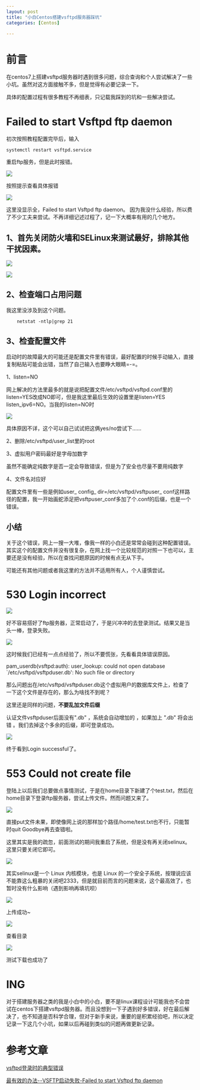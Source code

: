 ```yaml
---
layout: post
title: "小白Centos搭建vsftpd服务器踩坑"
categories: [Centos]

---
```


# 前言

在centos7上搭建vsftpd服务器时遇到很多问题，综合查询和个人尝试解决了一些小坑。虽然对这方面接触不多，但是觉得有必要记录一下。

具体的配置过程有很多教程不再细表，只记载我踩到的坑和一些解决尝试。
# Failed to start Vsftpd ftp daemon
初次按照教程配置完毕后，输入

    systemctl restart vsftpd.service

重启ftp服务，但是此时报错。

![](https://i.loli.net/2018/11/19/5bf2ae9449e1e.png)

按照提示查看具体报错

![](https://i.loli.net/2018/11/19/5bf2aec86782f.png)

这里没显示全，Failed to start Vsftpd ftp daemon。
因为我没什么经验，所以费了不少工夫来尝试。不再详细记述过程了，记一下大概率有用的几个地方。

## 1、首先关闭防火墙和SELinux来测试最好，排除其他干扰因素。

![](https://i.loli.net/2018/11/19/5bf2b011a9182.png)

![](https://i.loli.net/2018/11/19/5bf2b0410664c.png)

## 2、检查端口占用问题
我这里没涉及到这个问题。
      
        netstat -ntlp|grep 21

## 3、检查配置文件
启动时的故障最大的可能还是配置文件里有错误，最好配置的时候手动输入，直接复制粘贴可能会出错，当然了自己输入也要睁大眼睛=-=。

1、listen=NO    

网上解决的方法里最多的就是说把配置文件/etc/vsftpd/vsftpd.conf里的listen=YES改成NO即可，但是我这里最后生效的设置里是listen=YES listen_ipv6=NO。当我的listen=NO时

![](https://i.loli.net/2018/11/19/5bf2b267ac971.png)

具体原因不详，这个可以自己试试把这俩yes/no尝试下……

2、删除/etc/vsftpd/user_list里的root

3、虚拟用户密码最好是字母加数字

虽然不能确定纯数字是否一定会导致错误，但是为了安全也尽量不要用纯数字

4、文件名对应好

配置文件里有一些是例如user_ config_ dir=/etc/vsftpd/vsftpuser_ conf这样路径的配置，我一开始画蛇添足把vsftpuser_conf多加了个.conf的后缀，也是一个错误。

## 小结

关于这个错误，网上一搜一大堆，像我一样的小白还是常常会碰到这种配置错误。其实这个的配置文件并没有很复杂，在网上找一个比较规范的对照一下也可以，主要还是没有经验，所以在查找问题原因的时候有点无从下手。

可能还有其他问题或者我这里的方法并不适用所有人，个人谨慎尝试。


# 530 Login incorrect

![](https://i.loli.net/2018/11/19/5bf2b4bf74bda.png)

好不容易搭好了ftp服务器，正常启动了，于是兴冲冲的去登录测试。结果又是当头一棒，登录失败。

![](https://i.loli.net/2018/11/19/5bf2b50c01ca1.png)

这时候我们已经有一点点经验了，所以不要慌张，先看看具体错误原因。

pam_userdb(vsftpd:auth): user_lookup: could not open database `/etc/vsftpd/vsftpduser.db': No such file or directory

那么问题出在/etc/vsftpd/vsftpduser.db这个虚拟用户的数据库文件上，检查了一下这个文件是存在的，那么为啥找不到呢？

这里还是同样的问题，**不要乱加文件后缀**

认证文件vsftpduser后面没有".db" ，系统会自动增加的 ，如果加上 ".db" 将会出错 。我们去掉这个多余的后缀，即可登录成功。

![](https://i.loli.net/2018/11/19/5bf2b69717873.png)

终于看到Login successful了。

# 553 Could not create file

登陆上以后我们总要做点事情测试，于是在home目录下新建了个test.txt，然后在home目录下登录ftp服务器，尝试上传文件。然而问题又来了。

![](https://i.loli.net/2018/11/19/5bf2b6d41b29d.png)

直接put文件未果，即使像网上说的那样加个路径/home/test.txt也不行，只能暂时quit Goodbye再去查错啦。

这里其实是我的疏忽，前面测试的期间我重启了系统，但是没有再关闭selinux。这里只要关闭它即可。

![](https://i.loli.net/2018/11/19/5bf2b0410664c.png)

其实selinux是一个 Linux 内核模块，也是 Linux 的一个安全子系统，按理说应该不能靠这么粗暴的关闭吧2333，但是就目前而言的问题来说，这个最高效了，也暂时没有什么影响（遇到影响再填坑呗）

![](https://i.loli.net/2018/11/19/5bf2b848e23d6.png)

上传成功~

![](https://i.loli.net/2018/11/19/5bf2b8668c5fe.png)

查看目录

![](https://i.loli.net/2018/11/19/5bf2b87784039.png)

测试下载也成功了

# ING

对于搭建服务器之类的我是小白中的小白，要不是linux课程设计可能我也不会尝试在centos下搭建vsftpd服务器。而且没想到一下子遇到好多错误，好在最后解决了，也不知道是否科学合理，但对于新手来说，重要的是积累经验吧，所以决定记录一下这几个小坑，如果以后再碰到类似的问题再做更新记录。

# 参考文章

[vsftpd登录时的典型错误](http://www.361way.com/ftp-error/1832.html)

[最有效的办法--VSFTP启动失败-Failed to start Vsftpd ftp daemon](https://blog.csdn.net/forwardlee163/article/details/80894876)